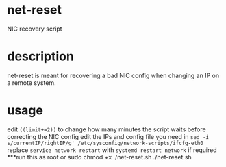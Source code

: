 # net-reset
NIC recovery script

# description
net-reset is meant for recovering a bad NIC config when changing an IP on a remote system.

# usage
edit `((limit+=2))` to change how many minutes the script waits before correcting the NIC config
edit the IPs and config file you need in `sed -i s/currentIP/rightIP/g' /etc/sysconfig/network-scripts/ifcfg-eth0` 
replace `service network restart` with `systemd restart network` if required
***run this as root or sudo
chmod +x ./net-reset.sh
./net-reset.sh
